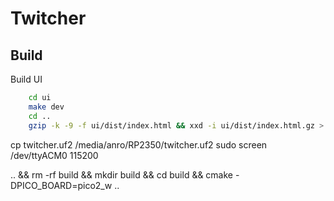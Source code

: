 # Twitcher

## Build

Build UI

```bash
    cd ui
    make dev
    cd ..
    gzip -k -9 -f ui/dist/index.html && xxd -i ui/dist/index.html.gz > ui_dist_index_html_gz.h
```

cp twitcher.uf2 /media/anro/RP2350/twitcher.uf2
sudo screen /dev/ttyACM0 115200

.. && rm -rf build && mkdir build && cd build && cmake -DPICO_BOARD=pico2_w ..
